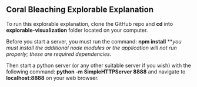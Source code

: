 ## Coral Bleaching Explorable Explanation

To run this explorable explanation, clone the GitHub repo and **cd** into **explorable-visualization** folder located on your computer. 

Before you start a server, you must run the command: **npm install**
***you must install the additional node modules or the application will not run properly; these are required dependencies.* 

Then start a python server (or any other suitable server if you wish) with the following command: **python -m SimpleHTTPServer 8888** and navigate to **localhost:8888** on your web browser.